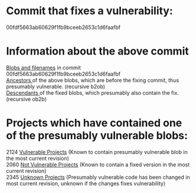 <h1>Commit that fixes a vulnerability:</h1>
00fdf5663ab60629f1fb9bceeb2653c1d6faafbf
<p />
<h1>Information about the above commit</h1>
<a href=blobs.md>Blobs and filenames</a> in commit 00fdf5663ab60629f1fb9bceeb2653c1d6faafbf<br />
<a href=bad_blobs.txt>Ancestors </a> of the above blobs, which are before the fixing commit, thus presumably vulnerable. (recursive b2ob)<br />
<a href=good_blobs.txt>Descendants </a> of the fixed blobs, which presumably also contain the fix. (recursive ob2b)<br />
<p />
<h1>Projects which have contained one of the presumably vulnerable blobs:</h1>
2124 <a href=vulnerable.md>Vulnerable Projects</a> (Known to contain presumably vulnerable blob in the most current revision)<br />
2060 <a href=not-vulnerable.md>Not Vulnerable Projects</a> (Known to contain a fixed version in the most current revision)<br />
2345 <a href=unknown.md>Unknown Projects</a> (Presumably vulnerable code has been changed in most current revision, unknown if the changes fixes vulnerability)<br />
<p />
